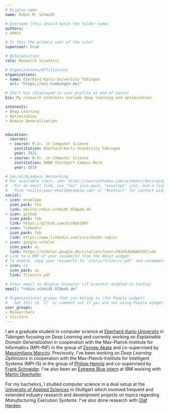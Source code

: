 ```yaml
---
# Display name
name: Robin M. Schmidt

# Username (this should match the folder name)
authors:
- admin

# Is this the primary user of the site?
superuser: true

# Role/position
role: Research Scientist

# Organizations/Affiliations
organizations:
- name: Eberhard-Karls-University Tübingen
  url: "https://uni-tuebingen.de/"

# Short bio (displayed in user profile at end of posts)
bio: My research interests include deep learning and optimization.

interests:
- Deep Learning
- Optimization
- Domain Generalization


education:
  courses:
  - course: M.Sc. in Computer Science
    institution: Eberhard-Karls-University Tübingen
    year: 2021
  - course: B.Sc. in Computer Science
    institution: DHBW Stuttgart Campus Horb
    year: 2018

# Social/Academic Networking
# For available icons, see: https://sourcethemes.com/academic/docs/widgets/#icons
#   For an email link, use "fas" icon pack, "envelope" icon, and a link in the
#   form "mailto:your-email@example.com" or "#contact" for contact widget.
social:
- icon: envelope
  icon_pack: fas
  link: mailto:robin.schmidt.97@web.de
- icon: github
  icon_pack: fab
  link: https://github.com/SirRob1997
- icon: linkedin
  icon_pack: fab
  link: https://www.linkedin.com/in/schmidt-robin/
- icon: google-scholar
  icon_pack: ai
  link: https://scholar.google.de/citations?user=20vb63kAAAAJ&hl=de
# Link to a PDF of your resume/CV from the About widget.
# To enable, copy your resume/CV to `static/files/cv.pdf` and uncomment the lines below.  
- icon: cv
  icon_pack: ai
  link: files/cv.pdf

# Enter email to display Gravatar (if Gravatar enabled in Config)
email: "robin.schmidt.97@web.de"
  
# Organizational groups that you belong to (for People widget)
#   Set this to `[]` or comment out if you are not using People widget.  
user_groups:
- Researchers
- Visitors
---
```


I am a graduate student in computer science at [Eberhard-Karls-University](https://uni-tuebingen.de/) in Tübingen focusing on *Deep Learning* and currently working on *Explainable Domain Generalization* in cooperation with the Max-Planck-Institute for Informatics (MPI-INF) in the group of [Zeynep Akata](https://eml-unitue.de/people/zeynep-akata) and co-supervised by [Massimiliano Mancini](https://eml-unitue.de/people/massimiliano-mancini). Previously, I've been working on *Deep Learning Optimizers* in cooperation with the Max-Planck-Institute for Intelligent Systems (MPI-IS) in the group of [Philipp Hennig](https://uni-tuebingen.de/en/faculties/faculty-of-science/departments/computer-science/lehrstuehle/methods-of-machine-learning/personen/philipp-hennig/) and co-supervised by [Frank Schneider](https://fsschneider.netlify.com/). I've also been an [Extreme Blue intern](https://www.ibm.com/employment/extremeblue/) at IBM working with [Martin Oberhofer](https://www.linkedin.com/in/martin-oberhofer-9444382/).

For my bachelors, I studied computer science in a dual setup at the [University of Applied Sciences](https://www.dhbw-stuttgart.de/home/) in Stuttgart which involved frequent and extended industry research and development projects on topics regarding *Manufacturing Execution Systems*. I've also done research with [Olaf Herden](https://expertenservice.dhbw-stuttgart.de/experteninnen-technik/informatik/olaf-herden/).
                                                                                                                                                                                                                                                             
                                                                 
